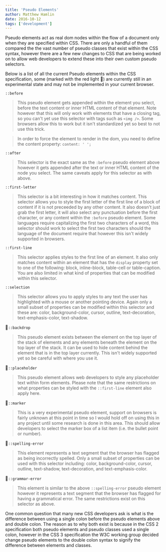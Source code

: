 ```yaml
---
title: 'Pseudo Elements'
author: Matthew Hamlin
date: 2016-10-12
tags: ['development']
---
```



Pseudo elements act as real dom nodes within the flow of a document only when they are specified within CSS. There are only a handful of them compared the the vast number of pseudo classes that exist within the CSS syntax, however there are a few new changes to CSS that are being worked on to allow web developers to extend these into their own custom pseudo selectors.


Below is a list of all the current Pseudo elements within the CSS specification, some (marked with the red light  🚨) are currently still in an experimental state and may not be implemented in your current browser.

`::before`

> This pseudo element gets appended within the element you select, before the text content or inner HTML content of that element. Note however that this will only work with elements that have a closing tag, so you can't yet use this selector with tags such as `<img />`. Some browsers allow this to work but it isn't standardized yet so best to not use this trick.

> In order to force the element to render in the dom, you need to define the content property: `content: ' ';`


`::after`

> This selector is the exact same as the
`:before` pseudo element above however it gets appended after the text or inner HTML content of the node you select. The same caveats apply for this selector as with above.


`::first-letter`

> This selector is a bit interesting in how it matches content. This selector allows you to style the first letter of the first line of a block of content if it is not preceeded by any other content. It also doesn't just grab the first letter, it will also select any punctuation before the first character, or any content within the
`:before` pseudo element. Some languages require capitalizing the first two characters of a word, this selector should work to select the first two characters should the language of the document require that however this isn't widely supported in browsers.


`::first-line`

> This selector applies styles to the first line of an element. It also only matches content within an element that has the
`display` property set to one of the following: block, inline-block, table-cell or table-caption. You are also limited in what kind of properties that can be modified within this selector.


`::selection`

> This selector allows you to apply styles to any text the user has highlighted with a mouse or another pointing device. Again only a small subset of properties can be modified within this selector and these are: color, background-color, cursor, outline, text-decoration, text-emphasis-color, text-shadow.

 🚨`::backdrop`

> This pseudo element exists between the element on the top layer of the stack of elements and any elements beneath the element on the top layer of the stack. It can be used to hide content behind the element that is in the top layer currently. This isn't widely supported yet so be careful with where you use it.

 🚨`::placeholder`

> This pseudo element allows web developers to style any placeholder text within form elements. Please note that the same restrictions on what properties can be styled with the `::first-line` element also apply here.

 🚨`::marker`

> This is a very experimental pseudo element, support on browsers is fairly unknown at this point in time so I would hold off on using this in any project until some research is done in this area. This should allow developers to select the marker box of a list item (i.e. the bullet point or number).

 🚨`::spelling-error`

> This element represents a text segment that the browser has flagged as being incorrectly spelled. Only a small subset of properties can be used with this selector including: color, background-color, cursor, outline, text-shadow, text-decoration, and text-emphasis-color.

 🚨`::grammar-error`

> This element is similar to the above `::spelling-error` pseudo element however it represents a text segment that the browser has flagged for having a grammatical error. The same restrictions exist on this selector as above.


One common question that many new CSS developers ask is what is the difference between using a single colon before the pseudo elements above and double colon. The reason as to why both exist is because in the CSS 2 specification both pseudo elements and pseudo classes used a single colon, however in the CSS 3 specification the W3C working group decided change pseudo elements to the double colon syntax to signify the difference between elements and classes.
